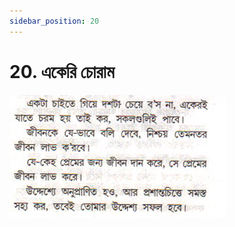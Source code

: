 ```yaml
---
sidebar_position: 20
---
```



# 20.   একেরি চোরাম

![একেরি চোরাম](../../../static/img/bengali/verse20.png)